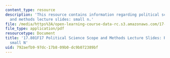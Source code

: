 ```yaml
---
content_type: resource
description: 'This resource contains information regarding political science scope
  and methods lecture slides: small n.'
file: /media/https%3A/open-learning-course-data-rc.s3.amazonaws.com/17-801-political-science-scope-and-methods-fall-2017/792aefb997dc17b809b0dc9b072389bf_MIT17_801F17_Week5_3.pdf
file_type: application/pdf
resourcetype: Document
title: '17.801F17 Political Science Scope and Methods Lecture Slides: Research Method:
  small N'
uid: 792aefb9-97dc-17b8-09b0-dc9b072389bf
---
```

